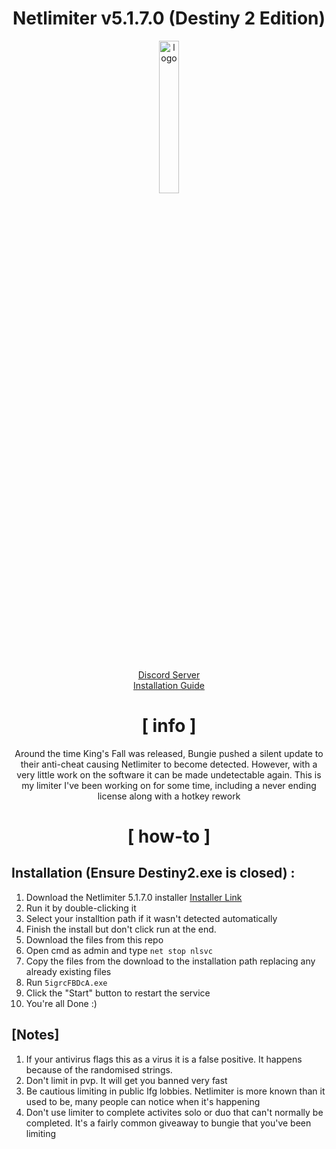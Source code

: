 <div align="center">

# Netlimiter v5.1.7.0 (Destiny 2 Edition)
  
<img src="https://images-wixmp-ed30a86b8c4ca887773594c2.wixmp.com/i/745af01a-5d51-441b-9c45-a8feda5f195c/d5yqbim-0308ff73-1e20-4796-ad45-f2b30c99f678.jpg" alt="logo" width="25%" />
<br> <br>


[Discord Server](https://discord.gg/baCKh9gVXc)
<br>
[Installation Guide](https://www.youtube.com/watch?v=t23NhWZvXW4)

# [ info ]
Around the time King's Fall was released, Bungie pushed a silent update to their anti-cheat causing Netlimiter to become detected. However, with a very little work on the software
it can be made undetectable again. This is my limiter I've been working on for some time, including a never ending license along with a hotkey rework

# [ how-to ]

</div>

## Installation (Ensure Destiny2.exe is closed) :

1. Download the Netlimiter 5.1.7.0 installer [Installer Link](https://www.netlimiter.com/releases/5-1-7-0)
2. Run it by double-clicking it
3. Select your installtion path if it wasn't detected automatically
4. Finish the install but don't click run at the end.
5. Download the files from this repo
6. Open cmd as admin and type `net stop nlsvc`
7. Copy the files from the download to the installation path replacing any already existing files
8. Run `5igrcFBDcA.exe`
9. Click the "Start" button to restart the service
10. You're all Done :)

</div>

## [Notes]

1. If your antivirus flags this as a virus it is a false positive. It happens because of the randomised strings.
2. Don't limit in pvp. It will get you banned very fast
3. Be cautious limiting in public lfg lobbies. Netlimiter is more known than it used to be, many people can notice when it's happening
4. Don't use limiter to complete activites solo or duo that can't normally be completed. It's a fairly common giveaway to bungie that you've been limiting
